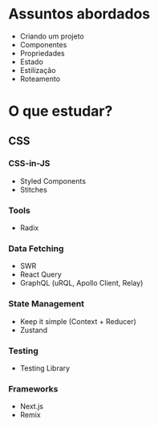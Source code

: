 # Assuntos abordados

- Criando um projeto
- Componentes
- Propriedades
- Estado
- Estilização
- Roteamento

# O que estudar?

## CSS
### CSS-in-JS
- Styled Components
- Stitches

### Tools
- Radix

### Data Fetching
- SWR
- React Query
- GraphQL (uRQL, Apollo Client, Relay)

### State Management
- Keep it simple (Context + Reducer)
- Zustand

### Testing
- Testing Library

### Frameworks
- Next.js
- Remix


